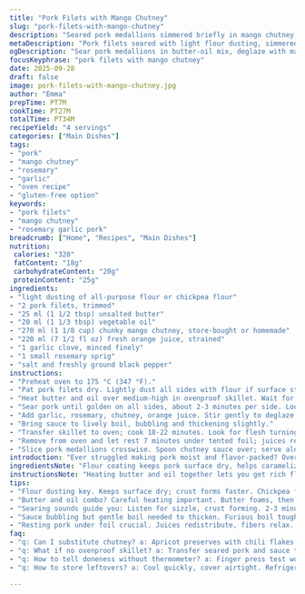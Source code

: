 ```yaml
---
title: "Pork Filets with Mango Chutney"
slug: "pork-filets-with-mango-chutney"
description: "Seared pork medallions simmered briefly in mango chutney and orange juice with garlic and fresh rosemary. Cooked until just pink, juicy and tender. Uses slight flour dusting for sear, balanced sweet-tart sauce. Stove to oven finish—watch for scent changes and sizzling sound to judge doneness. No nuts, dairy, gluten, or eggs. Simple, adaptable comfort meal with twist of tangy chutney and citrus brightness."
metaDescription: "Pork filets seared with light flour dusting, simmered in chunky mango chutney and orange juice, garlic, rosemary. Oven finish locks juices, tender slices serve classic sides."
ogDescription: "Sear pork medallions in butter-oil mix, deglaze with mango chutney, orange juice, garlic, rosemary. Oven cook till rosy center, rest before slicing for juicy bites."
focusKeyphrase: "pork filets with mango chutney"
date: 2025-09-28
draft: false
image: pork-filets-with-mango-chutney.jpg
author: "Emma"
prepTime: PT7M
cookTime: PT27M
totalTime: PT34M
recipeYield: "4 servings"
categories: ["Main Dishes"]
tags:
- "pork"
- "mango chutney"
- "rosemary"
- "garlic"
- "oven recipe"
- "gluten-free option"
keywords:
- "pork filets"
- "mango chutney"
- "rosemary garlic pork"
breadcrumb: ["Home", "Recipes", "Main Dishes"]
nutrition: 
 calories: "320"
 fatContent: "18g"
 carbohydrateContent: "20g"
 proteinContent: "25g"
ingredients:
- "light dusting of all-purpose flour or chickpea flour"
- "2 pork filets, trimmed"
- "25 ml (1 1/2 tbsp) unsalted butter"
- "20 ml (1 1/3 tbsp) vegetable oil"
- "270 ml (1 1/8 cup) chunky mango chutney, store-bought or homemade"
- "220 ml (7 1/2 fl oz) fresh orange juice, strained"
- "1 garlic clove, minced finely"
- "1 small rosemary sprig"
- "salt and freshly ground black pepper"
instructions:
- "Preheat oven to 175 °C (347 °F)."
- "Pat pork filets dry. Lightly dust all sides with flour if surface sticky; prevents soggy crust."
- "Heat butter and oil over medium-high in ovenproof skillet. Wait for fat to shimmer; avoid burning butter."
- "Sear pork until golden on all sides, about 2-3 minutes per side. Look for crust development and rattling sizzle."
- "Add garlic, rosemary, chutney, orange juice. Stir gently to deglaze pan, scraping fond with wooden spoon."
- "Bring sauce to lively boil, bubbling and thickening slightly."
- "Transfer skillet to oven; cook 18-22 minutes. Look for flesh turning opaque but still pinkish inside. Use finger press; firm but springy signals done."
- "Remove from oven and let rest 7 minutes under tented foil; juices redistribute for tender bite."
- "Slice pork medallions crosswise. Spoon chutney sauce over; serve alongside mashed potatoes or roasted sweet potatoes for earthiness."
introduction: "Ever struggled making pork moist and flavor-packed? Overcooked dry, or bland? Heard of pairing pork with something sweet but cautious? Mango chutney—yes. Tart, fruity, bursts of warmth with garlic and rosemary—this combo works wonders. Dust a little flour before searing; odd step at first but locks crust, seals juices. I tweaked butter and oil ratio over tries; butter alone burnt too quick, oil alone lacked flavor. Orange juice adds brightness and thins chutney for a saucier touch. Oven finishes gently, locking perfect rosy center. Resting crucial—don’t skip, trust me. The scent shifts from sharp garlic to mellow fruit and herb, aroma signals it’s coming together. Also, a touch of salt and fresh pepper elevates simple ingredients, makes the pork sing, not shout. Serve with creamy mash or sweeter tubers for contrast. Chunky chutney texture gives bite on tongue. Simple cooker tricks make difference between meh and wow."
ingredientsNote: "Flour coating keeps pork surface dry, helps caramelize; chickpea flour makes it gluten-free and adds subtle nutty touch. Butter-to-oil ratio balances flavor and smoke point—too much butter and pan blacks out. If no mango chutney, apricot preserves with chili flakes work as substitute, or pineapple with ginger for tropical spin. Fresh orange juice is key; canned often bitter. Rosemary gives piney background, subtle but critical. Garlic minced finely to avoid overpowering raw bite but release mellow aroma. Salt and pepper season meat properly before cooking; always taste sauce near end, chutney brands vary widely in sweetness and spice level, so adjust. If ovenproof skillet unavailable, transfer to baking dish but scrape down pan fond to retain flavor. Don’t skip resting pork after cooking; it firms slightly, holds juices where they belong. For lactose-intolerant, ensure butter is clarified or swap for ghee; oil alone too bland."
instructionsNote: "Heating butter and oil together lets you get rich flavor from butter without burning; watch closely. Butter foams then settles—a sign to add meat. Sear quickly on high heat; watch for deep golden crust, but avoid black char. Grinding fresh cracked pepper over meat post-sear enhances aroma but add salt early to draw flavor in meat. After adding chutney mixture, watch fond dissolve as sauce loosens; you want gentle bubble, not furious boil to avoid tough pork. Oven timing given as range; test with finger press or instant read thermometer (target 62-65 °C internal). Don’t stab pork repeatedly—juices leak out. Rest pork slices under tented foil to trap heat and let fibers relax. Thickened chutney sauce glistens, coats back of spoon; too thin means reduce a little longer on stovetop. If sauce too sweet, add splash lemon juice. Serve immediately with rustic mash—great counterpoint to tangy chutney notes. Small tricks: drying pork before flouring, controlling heat, proper rest—these make or break taste and texture."
tips:
- "Flour dusting key. Keeps surface dry; crust forms faster. Chickpea flour option for gluten-free adds subtle nutty notes. Don’t skip drying meat thoroughly first; sticky surface ruins crust attempt."
- "Butter and oil combo? Careful heating important. Butter foams, then calms—time to add pork before burnt taste. Too much butter, you black pan. Oil alone? Flavor less rich. Balance like I learned over trials."
- "Searing sounds guide you: Listen for sizzle, crust forming. 2-3 minutes per side generally, thicker cuts longer. Dark golden color okay but no black char. Flip gently; metal spatula can tear medallions."
- "Sauce bubbling but gentle boil needed to thicken. Furious boil toughens meat, breaks sauce texture. Scrape fond well with wooden spoon. Aroma shifts from sharp garlic spice to mellow fruity-herb mix—watch and smell closely."
- "Resting pork under foil crucial. Juices redistribute, fibers relax. Skip rest and juices run out on slicing—dry bites. Rest 7 minutes enough; don’t overdo or cool too much. Slice slightly across grain for tender mouthfeel."
faq:
- "q: Can I substitute chutney? a: Apricot preserves with chili flakes can work. Pineapple ginger mix too, if you want tropical spin. Texture varies though, adjust liquid accordingly. Store-bought chutney sweetness varies vastly–taste early."
- "q: What if no ovenproof skillet? a: Transfer seared pork and sauce to baking dish. Scrape pan fond carefully to retain flavor. Use foil on dish if no lid. Oven time stable but watch internal temp to avoid dry meat."
- "q: How to tell doneness without thermometer? a: Finger press test works. Firm but springy feel signals medium with pinkish center. Scent also shifts. Listen for sauce bubbling changes. Avoid stabbing; juices leak and dry meat."
- "q: How to store leftovers? a: Cool quickly, cover airtight. Refrigerate 3-4 days max. Reheat gently in skillet or oven to preserve texture. Sauce thickens cold; add splash orange juice or water to loosen if needed."

---
```


